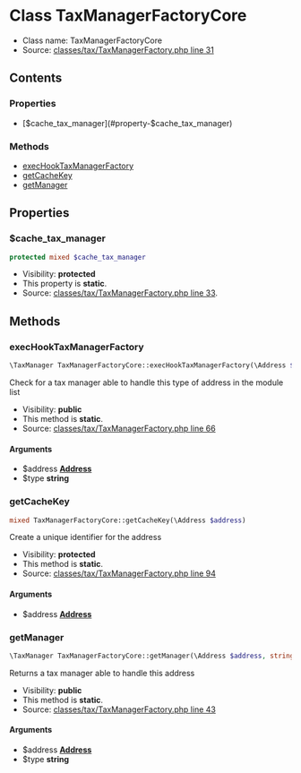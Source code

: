 Class TaxManagerFactoryCore
=====================





* Class name: TaxManagerFactoryCore
* Source: [classes/tax/TaxManagerFactory.php line 31](https://github.com/PrestaShop/PrestaShop/blob/1.5.1.0/classes/tax/TaxManagerFactory.php#L31)


Contents
--------


### Properties

* [$cache_tax_manager](#property-$cache_tax_manager)

### Methods

* [execHookTaxManagerFactory](#method-execHookTaxManagerFactory)
* [getCacheKey](#method-getCacheKey)
* [getManager](#method-getManager)




Properties
----------


### <a name="property-$cache_tax_manager"></a>$cache_tax_manager

```php
protected mixed $cache_tax_manager
```





* Visibility: **protected**
* This property is **static**.
* Source: [classes/tax/TaxManagerFactory.php line 33](https://github.com/PrestaShop/PrestaShop/blob/1.5.1.0/classes/tax/TaxManagerFactory.php#L33).


Methods
-------


### <a name="method-execHookTaxManagerFactory"></a>execHookTaxManagerFactory

```php
\TaxManager TaxManagerFactoryCore::execHookTaxManagerFactory(\Address $address, string $type)
```

Check for a tax manager able to handle this type of address in the module list



* Visibility: **public**
* This method is **static**.
* Source: [classes/tax/TaxManagerFactory.php line 66](https://github.com/PrestaShop/PrestaShop/blob/1.5.1.0/classes/tax/TaxManagerFactory.php#L66)


#### Arguments
* $address **[Address](class.AddressCore.md)**
* $type **string**



### <a name="method-getCacheKey"></a>getCacheKey

```php
mixed TaxManagerFactoryCore::getCacheKey(\Address $address)
```

Create a unique identifier for the address



* Visibility: **protected**
* This method is **static**.
* Source: [classes/tax/TaxManagerFactory.php line 94](https://github.com/PrestaShop/PrestaShop/blob/1.5.1.0/classes/tax/TaxManagerFactory.php#L94)


#### Arguments
* $address **[Address](class.AddressCore.md)**



### <a name="method-getManager"></a>getManager

```php
\TaxManager TaxManagerFactoryCore::getManager(\Address $address, string $type)
```

Returns a tax manager able to handle this address



* Visibility: **public**
* This method is **static**.
* Source: [classes/tax/TaxManagerFactory.php line 43](https://github.com/PrestaShop/PrestaShop/blob/1.5.1.0/classes/tax/TaxManagerFactory.php#L43)


#### Arguments
* $address **[Address](class.AddressCore.md)**
* $type **string**


